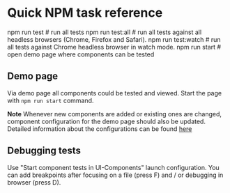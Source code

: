 # Quick NPM task reference

npm run test # run all tests
npm run test:all # run all tests against all headless browsers (Chrome, Firefox and Safari).
npm run test:watch # run all tests against Chrome headless browser in watch mode.
npm run start # open demo page where components can be tested

## Demo page

Via demo page all components could be tested and viewed.
Start the page with `npm run start` command.

**Note** Whenever new components are added or existing ones are changed, component configuration for
the demo page should also be updated.
Detailed information about the configurations can be found [here](demo/overview/README.md)

## Debugging tests

Use "Start component tests in UI-Components" launch configuration. You can add breakpoints after
focusing on a file (press F) and / or debugging in browser (press D).
